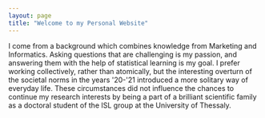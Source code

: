 ```yaml
---
layout: page
title: "Welcome to my Personal Website"
---
```


I come from a background which combines knowledge from Marketing and Informatics. Asking questions that are challenging is my passion, and answering them with the help of statistical learning is my goal. I prefer working collectively, rather than atomically, but the interesting overturn of the societal norms in the years '20-'21 introduced a more solitary way of everyday life. These circumstances did not influence the chances to continue my research interests by being a part of a brilliant scientific family as a doctoral student of the ISL group at the University of Thessaly.
